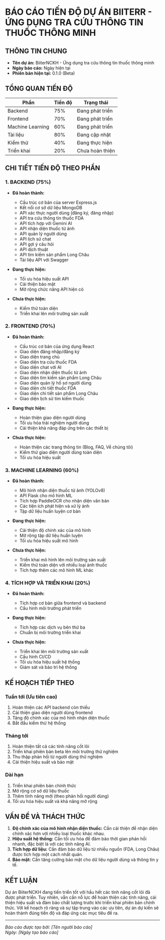 # BÁO CÁO TIẾN ĐỘ DỰ ÁN BIITERR - ỨNG DỤNG TRA CỨU THÔNG TIN THUỐC THÔNG MINH

## THÔNG TIN CHUNG
- **Tên dự án:** BiiterNCKH - Ứng dụng tra cứu thông tin thuốc thông minh
- **Ngày báo cáo:** Ngày hiện tại
- **Phiên bản hiện tại:** 0.1.0 (Beta)

## TỔNG QUAN TIẾN ĐỘ
| Phần | Tiến độ | Trạng thái |
|------|---------|------------|
| Backend | 75% | Đang phát triển |
| Frontend | 70% | Đang phát triển |
| Machine Learning | 60% | Đang phát triển |
| Tài liệu | 80% | Đang cập nhật |
| Kiểm thử | 40% | Đang thực hiện |
| Triển khai | 20% | Chưa hoàn thiện |

## CHI TIẾT TIẾN ĐỘ THEO PHẦN

### 1. BACKEND (75%)
- **Đã hoàn thành:**
  - Cấu trúc cơ bản của server Express.js
  - Kết nối cơ sở dữ liệu MongoDB
  - API xác thực người dùng (đăng ký, đăng nhập)
  - API tra cứu thông tin thuốc FDA
  - API tích hợp với Gemini AI
  - API nhận diện thuốc từ ảnh
  - API quản lý người dùng
  - API lịch sử chat
  - API gợi ý câu hỏi
  - API dịch thuật
  - API tìm kiếm sản phẩm Long Châu
  - Tài liệu API với Swagger

- **Đang thực hiện:**
  - Tối ưu hóa hiệu suất API
  - Cải thiện bảo mật
  - Mở rộng chức năng API hiện có

- **Chưa thực hiện:**
  - Kiểm thử toàn diện
  - Triển khai lên môi trường sản xuất

### 2. FRONTEND (70%)
- **Đã hoàn thành:**
  - Cấu trúc cơ bản của ứng dụng React
  - Giao diện đăng nhập/đăng ký
  - Giao diện trang chủ
  - Giao diện tra cứu thuốc FDA
  - Giao diện chat với AI
  - Giao diện nhận diện thuốc từ ảnh
  - Giao diện tìm kiếm sản phẩm Long Châu
  - Giao diện quản lý hồ sơ người dùng
  - Giao diện chi tiết thuốc FDA
  - Giao diện chi tiết sản phẩm Long Châu
  - Giao diện lịch sử tìm kiếm thuốc

- **Đang thực hiện:**
  - Hoàn thiện giao diện người dùng
  - Tối ưu hóa trải nghiệm người dùng
  - Cải thiện khả năng đáp ứng trên các thiết bị

- **Chưa thực hiện:**
  - Hoàn thiện các trang thông tin (Blog, FAQ, Về chúng tôi)
  - Kiểm thử giao diện người dùng toàn diện
  - Tối ưu hóa hiệu suất

### 3. MACHINE LEARNING (60%)
- **Đã hoàn thành:**
  - Mô hình nhận diện thuốc từ ảnh (YOLOv8)
  - API Flask cho mô hình ML
  - Tích hợp PaddleOCR cho nhận diện văn bản
  - Các tiện ích phát hiện và xử lý ảnh
  - Tập dữ liệu huấn luyện cơ bản

- **Đang thực hiện:**
  - Cải thiện độ chính xác của mô hình
  - Mở rộng tập dữ liệu huấn luyện
  - Tối ưu hóa hiệu suất mô hình

- **Chưa thực hiện:**
  - Triển khai mô hình lên môi trường sản xuất
  - Kiểm thử toàn diện với nhiều loại ảnh thuốc
  - Tích hợp thêm các mô hình ML khác

### 4. TÍCH HỢP VÀ TRIỂN KHAI (20%)
- **Đã hoàn thành:**
  - Tích hợp cơ bản giữa frontend và backend
  - Cấu hình môi trường phát triển

- **Đang thực hiện:**
  - Tích hợp các dịch vụ bên thứ ba
  - Chuẩn bị môi trường triển khai

- **Chưa thực hiện:**
  - Triển khai lên môi trường sản xuất
  - Cấu hình CI/CD
  - Tối ưu hóa hiệu suất hệ thống
  - Giám sát và bảo trì hệ thống

## KẾ HOẠCH TIẾP THEO

### Tuần tới (Ưu tiên cao)
1. Hoàn thiện các API backend còn thiếu
2. Cải thiện giao diện người dùng frontend
3. Tăng độ chính xác của mô hình nhận diện thuốc
4. Bắt đầu kiểm thử hệ thống

### Tháng tới
1. Hoàn thiện tất cả các tính năng cốt lõi
2. Triển khai phiên bản beta lên môi trường thử nghiệm
3. Thu thập phản hồi từ người dùng thử nghiệm
4. Cải thiện hiệu suất và bảo mật

### Dài hạn
1. Triển khai phiên bản chính thức
2. Mở rộng cơ sở dữ liệu thuốc
3. Thêm tính năng mới (theo phản hồi người dùng)
4. Tối ưu hóa hiệu suất và khả năng mở rộng

## VẤN ĐỀ VÀ THÁCH THỨC
1. **Độ chính xác của mô hình nhận diện thuốc:** Cần cải thiện để nhận diện chính xác hơn với nhiều loại thuốc khác nhau.
2. **Hiệu suất hệ thống:** Cần tối ưu hóa để đảm bảo thời gian phản hồi nhanh, đặc biệt là với các tính năng AI.
3. **Tích hợp dữ liệu:** Cần đảm bảo dữ liệu từ nhiều nguồn (FDA, Long Châu) được tích hợp một cách nhất quán.
4. **Bảo mật:** Cần tăng cường bảo mật cho dữ liệu người dùng và thông tin y tế.

## KẾT LUẬN
Dự án BiiterNCKH đang tiến triển tốt với hầu hết các tính năng cốt lõi đã được phát triển. Tuy nhiên, vẫn cần nỗ lực để hoàn thiện các tính năng, cải thiện hiệu suất và đảm bảo chất lượng trước khi triển khai phiên bản chính thức. Với kế hoạch rõ ràng và sự tập trung vào các ưu tiên, dự án dự kiến sẽ hoàn thành đúng tiến độ và đáp ứng các mục tiêu đề ra.

---

*Báo cáo được tạo bởi: [Tên người báo cáo]*  
*Ngày: [Ngày tạo báo cáo]* 